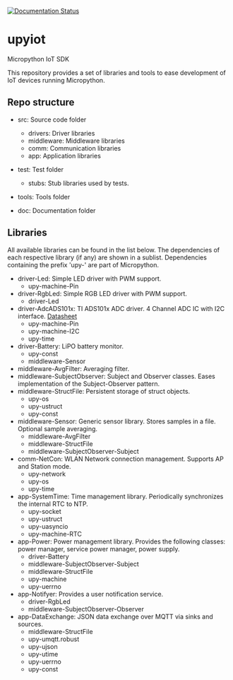 [![Documentation Status](https://readthedocs.org/projects/upyiot/badge/?version=latest)](https://upyiot.readthedocs.io/en/latest/?badge=latest)

# upyiot
Micropython IoT SDK

This repository provides a set of libraries and tools to ease development of IoT devices running Micropython.

## Repo structure

* src: Source code folder
    * drivers: Driver libraries
    * middleware: Middleware libraries
    * comm: Communication libraries
    * app: Application libraries

* test: Test folder
    * stubs: Stub libraries used by tests.

* tools: Tools folder

* doc: Documentation folder

## Libraries
All available libraries can be found in the list below. The dependencies of each respective library (if any) are shown in a sublist. Dependencies containing the prefix 'upy-' are part of Micropython.

* driver-Led: Simple LED driver with PWM support.
    * upy-machine-Pin
* driver-RgbLed: Simple RGB LED driver with PWM support.
    * driver-Led
* driver-AdcADS101x: TI ADS101x ADC driver. 4 Channel ADC IC with I2C interface. [Datasheet](http://www.ti.com/lit/ds/symlink/ads1015.pdf)
    * upy-machine-Pin
    * upy-machine-I2C
    * upy-time
* driver-Battery: LiPO battery monitor.
    * upy-const
    * middleware-Sensor
* middleware-AvgFilter: Averaging filter.
* middleware-SubjectObserver: Subject and Observer classes. Eases implementation of the Subject-Observer pattern.
* middleware-StructFile: Persistent storage of struct objects.
    * upy-os
    * upy-ustruct
    * upy-const
* middleware-Sensor: Generic sensor library. Stores samples in a file. Optional sample averaging.
    * middleware-AvgFilter
    * middleware-StructFile
    * middleware-SubjectObserver-Subject
* comm-NetCon: WLAN Network connection management. Supports AP and Station mode.
    * upy-network
    * upy-os
    * upy-time
* app-SystemTime: Time management library. Periodically synchronizes the internal RTC to NTP.
    * upy-socket
    * upy-ustruct
    * upy-uasyncio
    * upy-machine-RTC
* app-Power: Power management library. Provides the following classes: power manager, service power manager, power supply.
    * driver-Battery
    * middleware-SubjectObserver-Subject
    * middleware-StructFile
    * upy-machine
    * upy-uerrno
* app-Notifyer: Provides a user notification service.
    * driver-RgbLed
    * middleware-SubjectObserver-Observer
* app-DataExchange: JSON data exchange over MQTT via sinks and sources.
    * middleware-StructFile
    * upy-umqtt.robust
    * upy-ujson
    * upy-utime
    * upy-uerrno
    * upy-const

